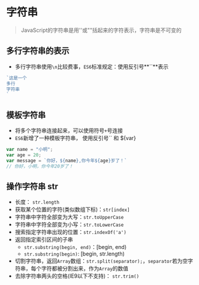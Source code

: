 # 字符串

> JavaScript的字符串是用''或""括起来的字符表示，字符串是不可变的

## 多行字符串的表示

* 多行字符串使用`\n`比较费事，`ES6`标准规定：使用反引号**``**表示

```JavaScript
`这是一个
多行
字符串
`
```

## 模板字符串

* 将多个字符串连接起来，可以使用符号`+`号连接
* `ES6`新增了一种模板字符串， 使用反引号`` 和 ${var}
```JavaScript
var name = "小明";
var age = 20;
var message = `你好，${name},你今年${age}岁了！`
// 你好，小明，你今年20岁了！
```

## 操作字符串 str

* 长度： `str.length`
* 获取某个位置的字符(类似数组下标)：`str[index]`
* 字符串中字符全部变为大写：`str.toUpperCase`
* 字符串中字符全部变为小写：`str.toLowerCase`
* 搜索指定字符串出现的位置：`str.indexOf('a')`
* 返回指定索引区间的子串
	* `str.substring(begin, end)`：[begin, end)
	* `str.substring(begin)`: [begin, str.length)
* 切割字符串，返回`Array`数组：`str.split(separator);`，`separator`若为空字符串，每个字符都被分割出来，作为`Array`的数值
* 去除字符串两头的空格(IE9以下不支持)： `str.trim()`
